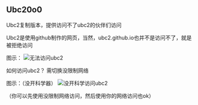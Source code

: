 ## Ubc20o0
Ubc2复制版本，提供访问不了ubc2的伙伴们访问

Ubc2是使用github制作的网页，当然，ubc2.github.io也并不是访问不了，就是被拒绝访问
 
 图示：
 ![无法访问ubc2](//ubc2.suibbs.online/img/Screenshot_2020-12-26-10-43-13-344_mark.via.jpg)
 
 如何访问ubc2？
 需切换没限制网络
 
 图示：（没开科学器）
![没开科学访问ubc2](//ubc2.suibbs.online/img/Screenshot_2020-12-26-11-04-28-435_mark.via.jpg)

（你可以先使用没限制网络访问，然后使用你的网络访问也ok）

